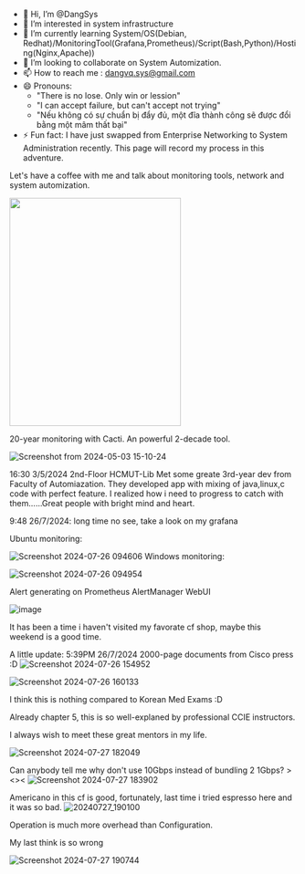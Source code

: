 - 👋 Hi, I’m @DangSys
- 👀 I’m interested in system infrastructure
- 🌱 I’m currently learning System/OS(Debian, Redhat)/MonitoringTool(Grafana,Prometheus)/Script(Bash,Python)/Hosting(Nginx,Apache))
- 💞️ I’m looking to collaborate on System Automization.
- 📫 How to reach me : dangvq.sys@gmail.com
- 😄 Pronouns:
    - "There is no lose. Only win or lession"
    - "I can accept failure, but can't accept not trying"
    - "Nếu không có sự chuẩn bị đẩy đủ, một đĩa thành công sẽ được đổi bằng một mâm thất bại"
- ⚡ Fun fact: I have just swapped from Enterprise Networking to System Administration recently. This page will record my process in this adventure.

Let's have a coffee with me and talk about monitoring tools, network and system automization.

<img src="https://github.com/DangSys/DangSys/assets/168504365/0c478859-e5e7-4330-90ab-d95178d07207" width=300, height=400>


20-year monitoring with Cacti. An powerful 2-decade tool.

![Screenshot from 2024-05-03 15-10-24](https://github.com/DangSys/DangSys/assets/168504365/49de9b14-658d-4c47-bab6-543f3dbbaf6a)

16:30 3/5/2024 2nd-Floor HCMUT-Lib Met some greate 3rd-year dev from Faculty of Automiazation. They developed app with mixing of java,linux,c code with perfect feature. 
I realized how i need to progress to catch with them......Great people with bright mind and heart.

9:48 26/7/2024: long time no see, take a look on my grafana

Ubuntu monitoring:

![Screenshot 2024-07-26 094606](https://github.com/user-attachments/assets/ae747d4c-8809-4ea7-b1b5-0cce2b650bbe)
Windows monitoring:

![Screenshot 2024-07-26 094954](https://github.com/user-attachments/assets/d938a7d6-cacb-4451-9b03-8d0d4355d86b)

Alert generating on Prometheus AlertManager WebUI

![image](https://github.com/user-attachments/assets/6c1fb929-5819-490b-844c-56e02f6a3859)

It has been a time i haven't visited my favorate cf shop, maybe this weekend is a good time.

A little update: 5:39PM 26/7/2024 2000-page documents from Cisco press :D
![Screenshot 2024-07-26 154952](https://github.com/user-attachments/assets/18c87543-1032-4a7b-bce0-bdd360508287)

![Screenshot 2024-07-26 160133](https://github.com/user-attachments/assets/aeb8aaaa-4e25-4d81-9059-9777d414dc2f)

I think this is nothing compared to Korean Med Exams :D

Already chapter 5, this is so well-explaned by professional CCIE instructors.

I always wish to meet these great mentors in my life.

![Screenshot 2024-07-27 182049](https://github.com/user-attachments/assets/1b78d75f-0323-4782-9fc9-403eced0a813)

Can anybody tell me why don't use 10Gbps instead of bundling 2 1Gbps? ><><
![Screenshot 2024-07-27 183902](https://github.com/user-attachments/assets/966ea395-1b8b-4f0b-8057-f42d706126aa)

Americano in this cf is good, fortunately, last time i tried espresso here and it was so bad.
![20240727_190100](https://github.com/user-attachments/assets/308b4123-f301-415b-b23e-4de13a13faf5)

<p>Operation is much more overhead than Configuration.</p>
<p>My last think is so wrong</p>

![Screenshot 2024-07-27 190744](https://github.com/user-attachments/assets/82c962dc-ac33-4135-87c0-bf35bfcdc194)


<!---
DangSys/DangSys is a ✨ special ✨ repository because its `README.md` (this file) appears on your GitHub profile.
You can click the Preview link to take a look at your changes.
--->
